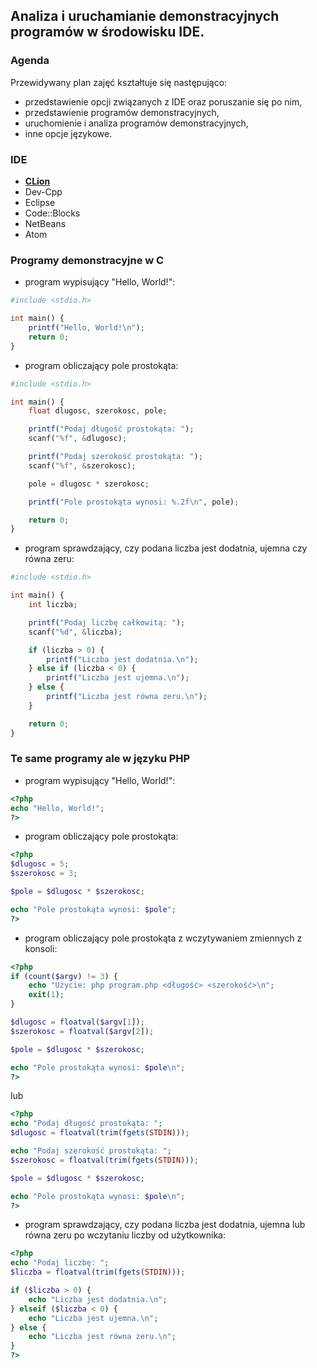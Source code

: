 ## Analiza i uruchamianie demonstracyjnych programów w środowisku IDE.

### Agenda
Przewidywany plan zajęć kształtuje się następująco:
* przedstawienie opcji związanych z IDE oraz poruszanie się po nim,
* przedstawienie programów demonstracyjnych,
* uruchomienie i analiza programów demonstracyjnych,
* inne opcje językowe.

### IDE
* [**CLion**](https://www.jetbrains.com/clion/)
* Dev-Cpp
* Eclipse
* Code::Blocks
* NetBeans
* Atom

### Programy demonstracyjne w C

* program wypisujący "Hello, World!":

```php
#include <stdio.h>

int main() {
    printf("Hello, World!\n");
    return 0;
}
```

* program obliczający pole prostokąta:

```php
#include <stdio.h>

int main() {
    float dlugosc, szerokosc, pole;

    printf("Podaj długość prostokąta: ");
    scanf("%f", &dlugosc);

    printf("Podaj szerokość prostokąta: ");
    scanf("%f", &szerokosc);

    pole = dlugosc * szerokosc;

    printf("Pole prostokąta wynosi: %.2f\n", pole);

    return 0;
}
```

* program sprawdzający, czy podana liczba jest dodatnia, ujemna czy równa zeru:
```php
#include <stdio.h>

int main() {
    int liczba;

    printf("Podaj liczbę całkowitą: ");
    scanf("%d", &liczba);

    if (liczba > 0) {
        printf("Liczba jest dodatnia.\n");
    } else if (liczba < 0) {
        printf("Liczba jest ujemna.\n");
    } else {
        printf("Liczba jest równa zeru.\n");
    }

    return 0;
}
```

### Te same programy ale w języku PHP

* program wypisujący "Hello, World!":

```php
<?php
echo "Hello, World!";
?>
```

* program obliczający pole prostokąta:

```php
<?php
$dlugosc = 5;
$szerokosc = 3;

$pole = $dlugosc * $szerokosc;

echo "Pole prostokąta wynosi: $pole";
?>
```

* program obliczający pole prostokąta z wczytywaniem zmiennych z konsoli:

```php
<?php
if (count($argv) != 3) {
    echo "Użycie: php program.php <długość> <szerokość>\n";
    exit(1);
}

$dlugosc = floatval($argv[1]);
$szerokosc = floatval($argv[2]);

$pole = $dlugosc * $szerokosc;

echo "Pole prostokąta wynosi: $pole\n";
?>
```

lub

```php
<?php
echo "Podaj długość prostokąta: ";
$dlugosc = floatval(trim(fgets(STDIN)));

echo "Podaj szerokość prostokąta: ";
$szerokosc = floatval(trim(fgets(STDIN)));

$pole = $dlugosc * $szerokosc;

echo "Pole prostokąta wynosi: $pole\n";
?>
```

* program sprawdzający, czy podana liczba jest dodatnia, ujemna lub równa zeru po wczytaniu liczby od użytkownika:

```php
<?php
echo "Podaj liczbę: ";
$liczba = floatval(trim(fgets(STDIN)));

if ($liczba > 0) {
    echo "Liczba jest dodatnia.\n";
} elseif ($liczba < 0) {
    echo "Liczba jest ujemna.\n";
} else {
    echo "Liczba jest równa zeru.\n";
}
?>
```